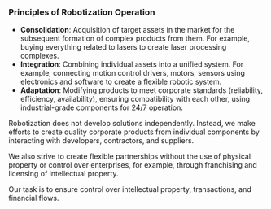 ### Principles of Robotization Operation

- **Consolidation**: Acquisition of target assets in the market for the subsequent formation of complex products from them. For example, buying everything related to lasers to create laser processing complexes.
- **Integration**: Combining individual assets into a unified system. For example, connecting motion control drivers, motors, sensors using electronics and software to create a flexible robotic system.
- **Adaptation**: Modifying products to meet corporate standards (reliability, efficiency, availability), ensuring compatibility with each other, using industrial-grade components for 24/7 operation.

Robotization does not develop solutions independently. Instead, we make efforts to create quality corporate products from individual components by interacting with developers, contractors, and suppliers.

We also strive to create flexible partnerships without the use of physical property or control over enterprises, for example, through franchising and licensing of intellectual property.

Our task is to ensure control over intellectual property, transactions, and financial flows.




